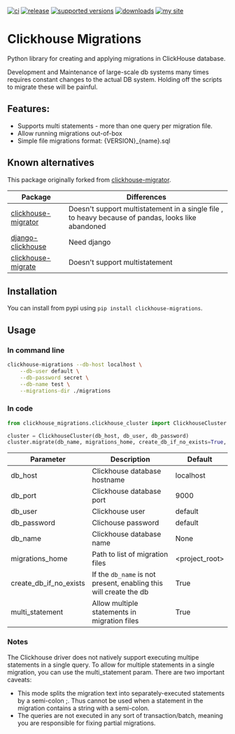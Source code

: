 [![ci](https://github.com/zifter/clickhouse-migrations/actions/workflows/ci.yaml/badge.svg)](https://github.com/zifter/clickhouse-migrations/actions/workflows/ci.yaml)
[![release](https://img.shields.io/github/release/zifter/clickhouse-migrations.svg)](https://github.com/zifter/clickhouse-migrations/releases)
[![supported versions](https://img.shields.io/pypi/pyversions/clickhouse-migrations.svg)](https://pypi.org/project/clickhouse-migrations/)
[![downloads](https://img.shields.io/pypi/dm/clickhouse-migrations.svg)](https://pypi.org/project/clickhouse-migrations/)
[![my site](https://img.shields.io/badge/site-my%20blog-yellow.svg)](https://zifter.github.io/)

# Clickhouse Migrations

Python library for creating and applying migrations in ClickHouse database.

Development and Maintenance of large-scale db systems many times requires constant changes to the actual DB system.
Holding off the scripts to migrate these will be painful.

## Features:
* Supports multi statements - more than one query per migration file.
* Allow running migrations out-of-box
* Simple file migrations format: {VERSION}_{name}.sql

## Known alternatives
This package originally forked from [clickhouse-migrator](https://github.com/delium/clickhouse-migrator).

Package | Differences
-------|---------
[clickhouse-migrator](https://github.com/delium/clickhouse-migrator) | Doesn't support multistatement in a single file , to heavy because of pandas, looks like abandoned
[django-clickhouse](https://github.com/carrotquest/django-clickhouse) | Need django
[clickhouse-migrate](https://github.com/trushad0w/clickhouse-migrate) | Doesn't support multistatement

## Installation

You can install from pypi using `pip install clickhouse-migrations`.

## Usage

### In command line
```bash
clickhouse-migrations --db-host localhost \
    --db-user default \
    --db-password secret \
    --db-name test \
    --migrations-dir ./migrations
```

### In code
```python
from clickhouse_migrations.clickhouse_cluster import ClickhouseCluster

cluster = ClickhouseCluster(db_host, db_user, db_password)
cluster.migrate(db_name, migrations_home, create_db_if_no_exists=True, multi_statement=True)
```

Parameter | Description                                                       | Default
-------|-------------------------------------------------------------------|---------
db_host | Clickhouse database hostname                                      | localhost
db_port | Clickhouse database port                                          | 9000
db_user | Clickhouse user                                                   | default
db_password | Clichouse password                                                | default
db_name| Clickhouse database name                                          | None
migrations_home | Path to list of migration files                                   | <project_root>
create_db_if_no_exists | If the `db_name` is not present, enabling this will create the db | True
multi_statement | Allow multiple statements in migration files                      | True

### Notes
The Clickhouse driver does not natively support executing multipe statements in a single query.
To allow for multiple statements in a single migration, you can use the multi_statement param.
There are two important caveats:
* This mode splits the migration text into separately-executed statements by a semi-colon ;. Thus cannot be used when a statement in the migration contains a string with a semi-colon.
* The queries are not executed in any sort of transaction/batch, meaning you are responsible for fixing partial migrations.

